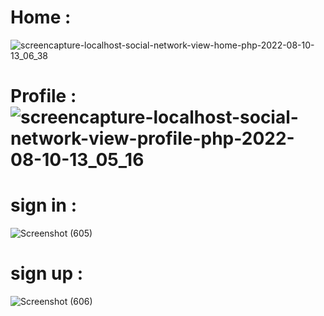 # Home :
![screencapture-localhost-social-network-view-home-php-2022-08-10-13_06_38](https://user-images.githubusercontent.com/91725214/183857513-f8272563-7ae4-41b6-aa5d-4681dbcb38f2.png)
# Profile :![screencapture-localhost-social-network-view-profile-php-2022-08-10-13_05_16](https://user-images.githubusercontent.com/91725214/183857747-4363e930-2082-4fa0-87b9-ff342e00f78a.png)

# sign in :
![Screenshot (605)](https://user-images.githubusercontent.com/91725214/182661712-4bdc494b-c2f8-42b5-ac22-46f0c9a3d0ba.png)
# sign up :
![Screenshot (606)](https://user-images.githubusercontent.com/91725214/182661727-1ac8a493-2fef-4982-8a9b-c7a3ab43f558.png)

